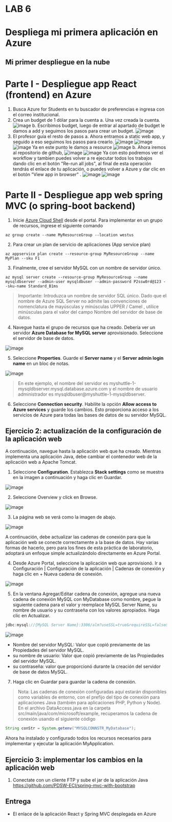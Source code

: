 # LAB 6
# Despliega mi primera aplicación en Azure

## Mi primer despliegue en la nube

# Parte I - Despliegue app React (frontend) en Azure

1) Busca Azure for Students en tu buscador de preferencias e ingresa con el correo institucional.
2) Crea un budget de 1 dólar para la cuenta
    a. Una vez creada la cuenta.
     ![image](https://github.com/Naetffy/LAB6-CVDS/assets/112002572/9963c85c-c13e-42b8-9b78-3ed83ec4eb79)
    b. Escribimos budget, luego de entrar al apartado de budget le damos a add y seguimos los pasos para crear un budget.
     ![image](https://github.com/Naetffy/LAB6-CVDS/assets/112002572/97965319-a81a-4672-8032-bfc95307c460)
3) El profesor guía el resto de pasos
    a. Ahora entramos a static web app, y seguido a eso seguimos los pasos para crearlo.
       ![image](https://github.com/Naetffy/LAB6-CVDS/assets/112002572/74936400-63cd-47d3-bbe8-a6f58b1b1f00)
       ![image](https://github.com/Naetffy/LAB6-CVDS/assets/112002572/e6a30323-3df9-4157-8442-a40bbc78b43b)
       ![image](https://github.com/Naetffy/LAB6-CVDS/assets/112002572/475c1c62-4d47-402a-9e4f-291437542894)
       Ya en este punto le damos a resource
       ![image](https://github.com/Naetffy/LAB6-CVDS/assets/112002572/26ff3a11-2fef-479d-a527-719521b942c2)
   b. Ahora iremos al repositorio de github,
       ![image](https://github.com/Naetffy/LAB6-CVDS/assets/112002572/24deb3c2-9edc-4807-ab30-aefa5011ec91)
       ![image](https://github.com/Naetffy/LAB6-CVDS/assets/112002572/d73fbf76-1e16-43cb-9b74-c73e5007346d)
       Ya con esto podremos ver el workflow y tambien puedes volver a re ejecutar todos los trabajos dando clic en el botón "Re-run all jobs", al final de esta operación tendrás el enlace de tu aplicación,        o puedes volver a Azure y dar clic en el botón "View app in browser" .
       ![image](https://github.com/Naetffy/LAB6-CVDS/assets/112002572/5cd9022f-a6a7-4f2a-b347-16df5499a4cf)
       ![image](https://github.com/Naetffy/LAB6-CVDS/assets/112002572/9fe69997-d709-4847-8677-c4cfaddb8619)


# Parte II - Despliegue app web spring MVC (o spring-boot backend)
1) Inicie [Azure Cloud Shell](https://docs.microsoft.com/en-in/azure/cloud-shell/overview) desde el portal. Para implementar en un grupo de recursos, ingrese el siguiente comando
```shell
az group create --name MyResourceGroup --location westus
```
2) Para crear un plan de servicio de aplicaciones (App service plan)
```shell
az appservice plan create --resource-group MyResourceGroup --name MyPlan --sku F1
```
3) Finalmente, cree el servidor MySQL con un nombre de servidor único.
```shell
az mysql server create --resource-group MyResourceGroup --name mysqldbserver --admin-user mysqldbuser --admin-password P2ssw0rd@123 --sku-name Standard_B1ms
```
> Importante: Introduzca un nombre de servidor SQL único. Dado que el nombre de Azure SQL Server no admite las convenciones de nomenclatura de mayúsculas y minúsculas UPPER / Camel , utilice minúsculas para el valor del campo Nombre del servidor de base de datos. 
4) Navegue hasta el grupo de recursos que ha creado. Debería ver un servidor **Azure Database for MySQL server** aprovisionado. Seleccione el servidor de base de datos.

![image](https://github.com/PDSW-ECI/labs/assets/4140058/6eefacb6-31e5-47e3-b28d-4d1301c8d1e9)

5) Seleccione **Properties**. Guarde el **Server name** y el **Server admin login name** en un bloc de notas.

![image](https://github.com/PDSW-ECI/labs/assets/4140058/0a372f89-26da-4a44-ab5b-26e1238c3be8)

> En este ejemplo, el nombre del servidor es myshuttle-1-mysqldbserver.mysql.database.azure.com y el nombre de usuario administrador es mysqldbuser@myshuttle-1-mysqldbserver.
6) Seleccione **Connection security**. Habilite la opción **Allow access to Azure services** y guarde los cambios. Esto proporciona acceso a los servicios de Azure para todas las bases de datos de su servidor MySQL.

## Ejercicio 2: actualización de la configuración de la aplicación web
A continuación, navegue hasta la aplicación web que ha creado. Mientras implementa una aplicación Java, debe cambiar el contenedor web de la aplicación web a Apache Tomcat.
1) Seleccione **Configuration**. Establezca **Stack settings** como se muestra en la imagen a continuación y haga clic en Guardar.

![image](https://github.com/PDSW-ECI/labs/assets/4140058/2941dc04-5d50-4a71-a0ae-3e005397ab8f)

2) Seleccione Overview y click en Browse.

![image](https://github.com/PDSW-ECI/labs/assets/4140058/23e96cc7-473c-4457-aa2c-acce5c7b23ee)

3) La página web se verá como la imagen de abajo.

![image](https://github.com/PDSW-ECI/labs/assets/4140058/87db1d63-7179-4ce8-a013-a6a1c06056d8)

A continuación, debe actualizar las cadenas de conexión para que la aplicación web se conecte correctamente a la base de datos. Hay varias formas de hacerlo, pero para los fines de esta práctica de laboratorio, adoptará un enfoque simple actualizándolo directamente en Azure Portal.

4) Desde Azure Portal, seleccione la aplicación web que aprovisionó. Ir a Configuración | Configuración de la aplicación | Cadenas de conexión y haga clic en + Nueva cadena de conexión.

![image](https://github.com/PDSW-ECI/labs/assets/4140058/cccc9ce8-c19a-40c1-80b7-d82d278cc8db)

5) En la ventana Agregar/Editar cadena de conexión, agregue una nueva cadena de conexión MySQL con MyDatabase como nombre, pegue la siguiente cadena para el valor y reemplace MySQL Server Name, su nombre de usuario y su contraseña con los valores apropiados. Haga clic en Actualizar.
```java
jdbc:mysql://{MySQL Server Name}:3306/alm?useSSL=true&requireSSL=false&autoReconnect=true&user={your user name}&password={your password}
```

![image](https://github.com/PDSW-ECI/labs/assets/4140058/b0d5f0cf-949f-443e-8053-6e7ed2de7aed)

- Nombre del servidor MySQL: Valor que copió previamente de las Propiedades del servidor MySQL.
- su nombre de usuario: Valor que copió previamente de las Propiedades del servidor MySQL.
- su contraseña: valor que proporcionó durante la creación del servidor de base de datos MySQL.

7) Haga clic en Guardar para guardar la cadena de conexión.
> Nota: Las cadenas de conexión configuradas aquí estarán disponibles como variables de entorno, con el prefijo del tipo de conexión para aplicaciones Java (también para aplicaciones PHP, Python y Node). En el archivo DataAccess.java en la carpeta src/main/java/com/microsoft/example, recuperamos la cadena de conexión usando el siguiente código
```java
String conStr = System.getenv("MYSQLCONNSTR_MyDatabase");
```
Ahora ha instalado y configurado todos los recursos necesarios para implementar y ejecutar la aplicación MyApplication.

## Ejercicio 3: implementar los cambios en la aplicación web
1) Conectate con un cliente FTP y sube el jar de la aplicación Java https://github.com/PDSW-ECI/spring-mvc-with-bootstrap

## Entrega
- El enlace de la aplicación React y Spring MVC desplegada en Azure
